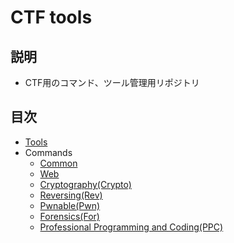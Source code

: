 # CTF tools

## 説明

- CTF用のコマンド、ツール管理用リポジトリ

## 目次

- [Tools](./tools.md)
- Commands
  - [Common](./common.md)
  - [Web](./web.md)
  - [Cryptography(Crypto)](./crypto.md)
  - [Reversing(Rev)](./rev.md)
  - [Pwnable(Pwn)](./pwn.md)
  - [Forensics(For)](./for.md)
  - [Professional Programming and Coding(PPC)](./ppc.md)
